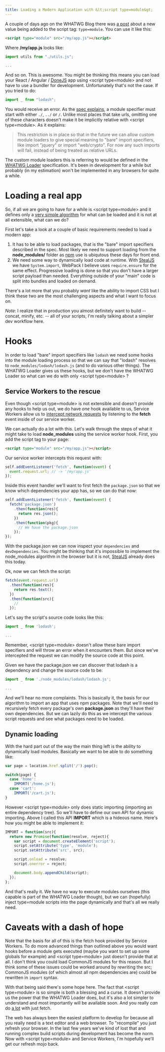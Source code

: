 ```yaml
---
title: Loading a Modern Application with &lt;script type=module&gt;
---
```


A couple of days ago on the WHATWG Blog there was [a post](https://blog.whatwg.org/js-modules) about a new value being added to the script tag: `type=module`. You can use it like this:

```html
<script type="module" src="/my/app.js"></script>
```

Where **/my/app.js** looks like:

```js
import utils from "./utils.js";

...
```

And so on. This is awesome. You might be thinking this means you can load your React / Angular / [DoneJS](https://donejs.com/) app using &lt;script type=module&gt; and not have to use a bundler for development. Unfortunately that's not the case. If you tried to do:

```js
import _ from "lodash";
```

You would receive an error. As the [spec explains](https://html.spec.whatwg.org/multipage/webappapis.html#resolve-a-module-specifier), a module specifier must start with either `./`, `../` or `/`. Unlike most places that take urls, omitting one of these characters doesn't make it be implicitly relative with &lt;script type=module&gt;. As it explains:

> This restriction is in place so that in the future we can allow custom module loaders to give special meaning to "bare" import specifiers, like import "jquery" or import "web/crypto". For now any such imports will fail, instead of being treated as relative URLs.

The custom module loaders this is referring to would be defined in the [WHATWG Loader](http://whatwg.github.io/loader/) specification. It's been in development for a while but probably (in my estimation) won't be implemented in any browsers for quite a while.

# Loading a real app

So, if all we are going to have for a while is &lt;script type=module&gt; and it defines only a [very simple algorithm](https://html.spec.whatwg.org/multipage/webappapis.html#fetch-a-module-script-tree) for what can be loaded and it is not at all extensible, what can we do?

First let's take a look at a couple of basic requirements needed to load a modern app:

1. It has to be able to load packages, that is the "bare" import specifiers described in the spec. Most likely we need to support loading from the **node_modules/** folder as [npm](https://www.npmjs.com/) use is ubiqutous these days for front end.
2. We need some way to dynamically load code at runtime. With [StealJS](http://stealjs.com/) we have `System.import`, WebPack I believe uses `require.ensure` for the same effect. Progressive loading is done so that you don't have a larger script payload than needed. Everything outside of your "main" code is split into bundles and loaded on demand.

There's a lot more that you probably *want* like the ability to import CSS but I think these two are the most challenging aspects and what I want to focus on.

*Note*: I realize that in production you almost definitely want to build -- concat, minify, etc. -- all of your scripts, I'm really talking about a simpler dev workflow here.

# Hooks

In order to load "bare" import specifiers like `lodash` we need some hooks into the module loading process so that we can say that "lodash" resolves to `node_modules/lodash/lodash.js` (and to do various other things). The WHATWG Loader gives us these hooks, but we don't have the WHATWG Loader so what can we do with only &lt;script type=module&gt; ?

## Service Workers to the rescue

Even though &lt;script type=module&gt; is not extensible and doesn't provide any hooks to help us out, we do have *one* hook available to us, Service Workers allow us to [intercept network requests](https://github.com/slightlyoff/ServiceWorker/blob/master/explainer.md#network-intercepting) by listening to the **fetch** event inside of our service worker.

We can actually do a lot with this. Let's walk through the steps of what it might take to load **node_modules** using the service worker hook. First, you add the script tag to your page:

```html
<script type="module" src="/my/app.js"></script>
```

Our service worker intercepts this request with:

```js
self.addEventListener('fetch', function(event) {
  event.request.url; // -> '/my/app.js'
});
```

Inside this event handler we'll want to first fetch the `package.json` so that we know which dependencies your app has, so we can do that now:

```js
self.addEventListener('fetch', function(event) {
  fetch('package.json')
    .then(function(res){
      return res.json();
    })
    .then(function(pkg){
      // We have the package.json
    });
});
```

With the package.json we can now inspect your `dependencies` and `devDependencies`. You might be thinking that it's impossible to implement the node_modules algorithm in the browser but it is not, [StealJS](http://stealjs.com/) already does this today.

Ok, now we can fetch the script:

```js
fetch(event.request.url)
  .then(function(res){
    return res.text();
  })
  .then(function(src){
    // 
  });
```

Let's say the script's source code looks like this:

```js
import _ from 'lodash';

...
```

Remember, &lt;script type=module&gt; doesn't allow these bare import specifiers and will throw an error when it encounters them. But since we've intercepted the request we can modify the source code at this point.

Given we have the package.json we can discover that lodash is a dependency and change the source code to be:

```js
import _ from './node_modules/lodash/lodash.js';

...
```

And we'll hear no more complaints. This is basically it, the basis for our algorithm to import an app that uses npm packages. Note that we'll need to recursively fetch every package's own **package.json** as they'll have their own dependencies. But we can lazily do this as we intercept the various script requests and see what packages need to be loaded.

## Dynamic loading

With the hard part out of the way the main thing left is the ability to dynamically load modules. Basically we want to be able to do something like:

```js
var page = location.href.split('/').pop();

switch(page) {
  case 'home':
    IMPORT('/home.js');
  case 'cart':
    IMPORT('/cart.js');
}
```

However &lt;script type=module&gt; only does static importing (importing an entire dependency tree). So we'll have to define our own API for dynamic importing. Above I called this API **IMPORT** which is a hideous name. Here's how you might be able to implement it:

```js
IMPORT = function(src){
  return new Promise(function(resolve, reject){
    var script = document.createElement('script');
    script.setAttribute('type', 'module');
    script.setAttribute('src', src);

    script.onload = resolve;
    script.onerror = reject;

    document.body.appendChild(script);
  });
};
```

And that's really it. We have no way to execute modules ourselves (this capable is part of the WHATWG Loader though), but we can (hopefully) inject type=module scripts into the page dynamically and that's all we really need.

# Caveats with a dash of hope

Note that the basis for all of this is the fetch hook provided by Service Workers. To do more advanced things than outlined above you would want hooks before a module gets executed (maybe you want to set up some globals for example) and &lt;script type=module&gt; just doesn't provide that at all. I don't think you could load CommonJS modules for this reason. But I think some of these issues could be worked around by rewriting the src; CommonJS modules (of which almost all npm dependencies are) could be rewritten in `import` syntax.

With that being said there's some hope here. The fact that &lt;script type=module&gt; is so simple is both a blessing and a curse. It doesn't provide us the power that the WHATWG Loader does, but it's also a lot simpler to understand and most importantly will be available soon. And you really *can* do [a lot](https://github.com/bahmutov/babel-service) with just fetch.

The web has always been the easiest platform to develop for because all you really need is a text editor and a web browser. To "recompile" you just refresh your browser. In the last few years we've kind of lost that and running complex build scripts during development has become the norm. Now with &lt;script type=module&gt; and Service Workers, I'm hopefully we'll get our refresh mojo back.
